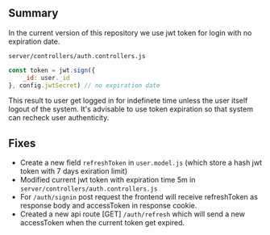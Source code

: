 ## Summary
In the current version of this repository we use jwt token for login with no expiration date.

`server/controllers/auth.controllers.js`
```javascript
const token = jwt.sign({
    _id: user._id
}, config.jwtSecret) // no expiration date
```
This result to user get logged in for indefinete time unless the user itself logout of the system. It's advisable to use token expiration so that system can recheck user authenticity.

## Fixes
- Create a new field `refreshToken` in `user.model.js` (which store a hash jwt token with 7 days exiration limit)
- Modified current jwt token with expiration time 5m in `server/controllers/auth.controllers.js`
- For `/auth/signin` post request the frontend will receive refreshToken as response body and accessToken in response cookie.
- Created a new api route [GET] `/auth/refresh` which will send a new accessToken when the current token get expired.

